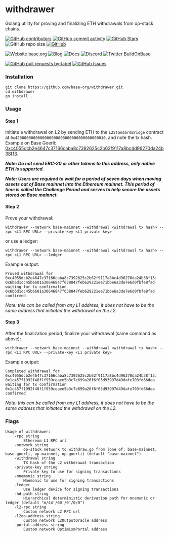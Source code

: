 # withdrawer

Golang utility for proving and finalizing ETH withdrawals from op-stack chains.

<!-- Badge row 1 - status -->

[![GitHub contributors](https://img.shields.io/github/contributors/base-org/withdrawer)](https://github.com/base-org/withdrawer/graphs/contributors)
[![GitHub commit activity](https://img.shields.io/github/commit-activity/w/base-org/withdrawer)](https://github.com/base-org/withdrawer/graphs/contributors)
[![GitHub Stars](https://img.shields.io/github/stars/base-org/withdrawer.svg)](https://github.com/base-org/withdrawer/stargazers)
![GitHub repo size](https://img.shields.io/github/repo-size/base-org/withdrawer)
[![GitHub](https://img.shields.io/github/license/base-org/withdrawer?color=blue)](https://github.com/base-org/withdrawer/blob/main/LICENSE)

<!-- Badge row 2 - links and profiles -->

[![Website base.org](https://img.shields.io/website-up-down-green-red/https/base.org.svg)](https://base.org)
[![Blog](https://img.shields.io/badge/blog-up-green)](https://base.mirror.xyz/)
[![Docs](https://img.shields.io/badge/docs-up-green)](https://docs.base.org/)
[![Discord](https://img.shields.io/discord/1067165013397213286?label=discord)](https://base.org/discord)
[![Twitter BuildOnBase](https://img.shields.io/twitter/follow/BuildOnBase?style=social)](https://twitter.com/BuildOnBase)

<!-- Badge row 3 - detailed status -->

[![GitHub pull requests by-label](https://img.shields.io/github/issues-pr-raw/base-org/withdrawer)](https://github.com/base-org/withdrawer/pulls)
[![GitHub Issues](https://img.shields.io/github/issues-raw/base-org/withdrawer.svg)](https://github.com/base-org/withdrawer/issues)

### Installation

```
git clone https://github.com/base-org/withdrawer.git
cd withdrawer
go install .
```

### Usage

#### Step 1

Initiate a withdrawal on L2 by sending ETH to the `L2StandardBridge` contract at `0x4200000000000000000000000000000000000010`, and note the tx hash.
Example on Base Goerli: [0xc4055dcb2e4647c37166caba8c7392625c2b62f9117a8bc4d96270da24b38f13](https://goerli.basescan.org/tx/0xc4055dcb2e4647c37166caba8c7392625c2b62f9117a8bc4d96270da24b38f13).

**_Note: Do not send ERC-20 or other tokens to this address, only native ETH is supported._**

**_Note: Users are required to wait for a period of seven days when moving assets out of Base mainnet into the Ethereum mainnet. This period of time is called the Challenge Period and serves to help secure the assets stored on Base mainnet._**

#### Step 2

Prove your withdrawal:

```
withdrawer --network base-mainnet --withdrawal <withdrawal tx hash> --rpc <L1 RPC URL> --private-key <L1 private key>
```

or use a ledger:

```
withdrawer --network base-mainnet --withdrawal <withdrawal tx hash> --rpc <L1 RPC URL> --ledger
```

Example output:

```
Proved withdrawal for 0xc4055dcb2e4647c37166caba8c7392625c2b62f9117a8bc4d96270da24b38f13: 0x6b6d1cc45b6601a30646847f638847feb629221ee71bbe6a3de7e6d0fbfe8fad
waiting for tx confirmation
0x6b6d1cc45b6601a30646847f638847feb629221ee71bbe6a3de7e6d0fbfe8fad confirmed
```

_Note: this can be called from any L1 address, it does not have to be the same address that initiated the withdrawal on the L2._

#### Step 3

After the finalization period, finalize your withdrawal (same command as above):

```
withdrawer --network base-mainnet --withdrawal <withdrawal tx hash> --rpc <L1 RPC URL> --private-key <L1 private key>
```

Example output:

```
Completed withdrawal for 0xc4055dcb2e4647c37166caba8c7392625c2b62f9117a8bc4d96270da24b38f13: 0x1c457f1992f48f1f959ceaee5b3c7e699a26f6f05d93997d49dafe703fd66dea
waiting for tx confirmation
0x1c457f1992f48f1f959ceaee5b3c7e699a26f6f05d93997d49dafe703fd66dea confirmed
```

_Note: this can be called from any L1 address, it does not have to be the same address that initiated the withdrawal on the L2._

### Flags

```
Usage of withdrawer:
    -rpc string
        Ethereum L1 RPC url
    -network string
        op-stack network to withdraw.go from (one of: base-mainnet, base-goerli, op-mainnet, op-goerli) (default "base-mainnet")
    -withdrawal string
        TX hash of the L2 withdrawal transaction
    -private-key string
        Private key to use for signing transactions
    -mnemonic string
        Mnemonic to use for signing transactions
    -ledger
        Use ledger device for signing transactions
    -hd-path string
        Hierarchical deterministic derivation path for mnemonic or ledger (default "m/44'/60'/0'/0/0")
    -l2-rpc string
        Custom network L2 RPC url
    -l2oo-address string
        Custom network L2OutputOracle address
    -portal-address string
        Custom network OptimismPortal address
```
